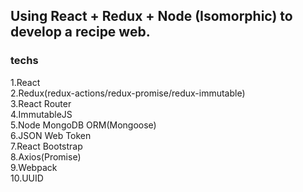 ## Using React + Redux + Node (Isomorphic) to develop a recipe web.
  
### techs  
1.React  
2.Redux(redux-actions/redux-promise/redux-immutable)  
3.React Router  
4.ImmutableJS  
5.Node MongoDB ORM(Mongoose)  
6.JSON Web Token  
7.React Bootstrap  
8.Axios(Promise)  
9.Webpack  
10.UUID  
